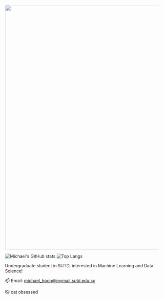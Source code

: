 <div id="header" align="center">
  <img src="https://i.pinimg.com/originals/23/bd/01/23bd0157d8aaa3885bdd4273e8a91178.gif" width="800"/>
</div>

![Michael's GitHub stats](https://github-readme-stats.vercel.app/api?username=michael-hoon&show_icons=true&theme=nord&include_all_commits=true) ![Top Langs](https://github-readme-stats.vercel.app/api/top-langs/?username=michael-hoon&layout=compact&exclude_repo=Air_Cargo_Forecasting_for_ASEAN&bg_color=1F222E)


Undergraduate student in SUTD, interested in Machine Learning and Data Science!

📫 Email: michael_hoon@mymail.sutd.edu.sg

🐱 cat obsessed
